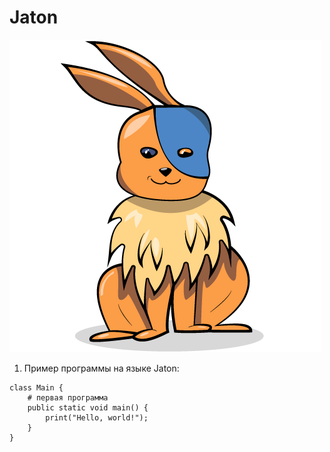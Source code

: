 # Jaton
![Image of Yaktocat](https://raw.githubusercontent.com/FedorovVladimir/Jaton/master/diagrams/Jaton.png)

1. Пример программы на языке Jaton:

```
class Main {
    # первая программа
    public static void main() {
        print("Hello, world!");
    }
}
```

